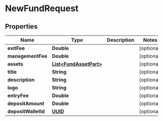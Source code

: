 
# NewFundRequest

## Properties
Name | Type | Description | Notes
------------ | ------------- | ------------- | -------------
**exitFee** | **Double** |  |  [optional]
**managementFee** | **Double** |  |  [optional]
**assets** | [**List&lt;FundAssetPart&gt;**](FundAssetPart.md) |  |  [optional]
**title** | **String** |  |  [optional]
**description** | **String** |  |  [optional]
**logo** | **String** |  |  [optional]
**entryFee** | **Double** |  |  [optional]
**depositAmount** | **Double** |  |  [optional]
**depositWalletId** | [**UUID**](UUID.md) |  |  [optional]



